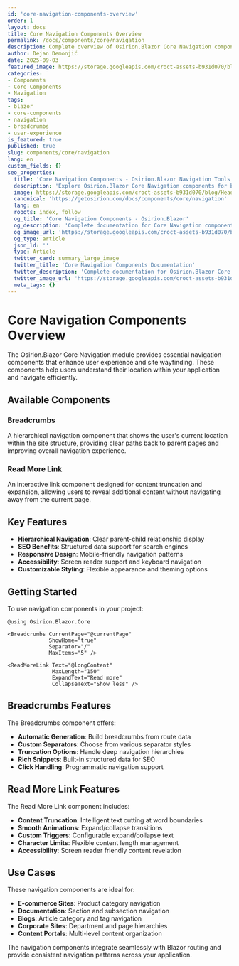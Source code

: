 ```yaml
---
id: 'core-navigation-components-overview'
order: 1
layout: docs
title: Core Navigation Components Overview
permalink: /docs/components/core/navigation
description: Complete overview of Osirion.Blazor Core Navigation components including breadcrumbs and read more links for enhanced user navigation.
author: Dejan Demonjić
date: 2025-09-03
featured_image: https://storage.googleapis.com/croct-assets-b931d070/blog/Headless_CMS_within_the_React_framework_3_1_da922d2562/Headless_CMS_within_the_React_framework_3_1_da922d2562.png
categories:
- Components
- Core Components
- Navigation
tags:
- blazor
- core-components
- navigation
- breadcrumbs
- user-experience
is_featured: true
published: true
slug: components/core/navigation
lang: en
custom_fields: {}
seo_properties:
  title: 'Core Navigation Components - Osirion.Blazor Navigation Tools'
  description: 'Explore Osirion.Blazor Core Navigation components for breadcrumbs and enhanced navigation experiences.'
  image: https://storage.googleapis.com/croct-assets-b931d070/blog/Headless_CMS_within_the_React_framework_3_1_da922d2562/Headless_CMS_within_the_React_framework_3_1_da922d2562.png
  canonical: 'https://getosirion.com/docs/components/core/navigation'
  lang: en
  robots: index, follow
  og_title: 'Core Navigation Components - Osirion.Blazor'
  og_description: 'Complete documentation for Core Navigation components with breadcrumbs and navigation tools.'
  og_image_url: 'https://storage.googleapis.com/croct-assets-b931d070/blog/Headless_CMS_within_the_React_framework_3_1_da922d2562/Headless_CMS_within_the_React_framework_3_1_da922d2562.png'
  og_type: article
  json_ld: ''
  type: Article
  twitter_card: summary_large_image
  twitter_title: 'Core Navigation Components Documentation'
  twitter_description: 'Complete documentation for Osirion.Blazor Core Navigation components.'
  twitter_image_url: 'https://storage.googleapis.com/croct-assets-b931d070/blog/Headless_CMS_within_the_React_framework_3_1_da922d2562/Headless_CMS_within_the_React_framework_3_1_da922d2562.png'
  meta_tags: {}
---
```


# Core Navigation Components Overview

The Osirion.Blazor Core Navigation module provides essential navigation components that enhance user experience and site wayfinding. These components help users understand their location within your application and navigate efficiently.

## Available Components

### Breadcrumbs
A hierarchical navigation component that shows the user's current location within the site structure, providing clear paths back to parent pages and improving overall navigation experience.

### Read More Link
An interactive link component designed for content truncation and expansion, allowing users to reveal additional content without navigating away from the current page.

## Key Features

- **Hierarchical Navigation**: Clear parent-child relationship display
- **SEO Benefits**: Structured data support for search engines
- **Responsive Design**: Mobile-friendly navigation patterns
- **Accessibility**: Screen reader support and keyboard navigation
- **Customizable Styling**: Flexible appearance and theming options

## Getting Started

To use navigation components in your project:

```razor
@using Osirion.Blazor.Core

<Breadcrumbs CurrentPage="@currentPage" 
             ShowHome="true" 
             Separator="/" 
             MaxItems="5" />

<ReadMoreLink Text="@longContent" 
              MaxLength="150" 
              ExpandText="Read more" 
              CollapseText="Show less" />
```

## Breadcrumbs Features

The Breadcrumbs component offers:

- **Automatic Generation**: Build breadcrumbs from route data
- **Custom Separators**: Choose from various separator styles
- **Truncation Options**: Handle deep navigation hierarchies
- **Rich Snippets**: Built-in structured data for SEO
- **Click Handling**: Programmatic navigation support

## Read More Link Features

The Read More Link component includes:

- **Content Truncation**: Intelligent text cutting at word boundaries
- **Smooth Animations**: Expand/collapse transitions
- **Custom Triggers**: Configurable expand/collapse text
- **Character Limits**: Flexible content length management
- **Accessibility**: Screen reader friendly content revelation

## Use Cases

These navigation components are ideal for:

- **E-commerce Sites**: Product category navigation
- **Documentation**: Section and subsection navigation
- **Blogs**: Article category and tag navigation
- **Corporate Sites**: Department and page hierarchies
- **Content Portals**: Multi-level content organization

The navigation components integrate seamlessly with Blazor routing and provide consistent navigation patterns across your application.
